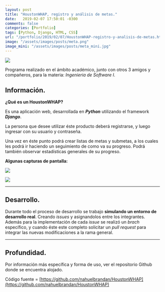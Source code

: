 ```yaml
---
layout: post
title: "HoustonWHAP, registro y análisis de metas."
date:   2019-02-07 17:50:01 -0300
comments: false
categories: [Portfolio]
tags: [Python, Django, HTML, CSS]
url: "/portfolio/2019/02/07/HoustonWHAP-registro-y-analisis-de-metas.html"
image: "/assets/images/posts/meta.png"
image_mini: "/assets/images/posts/meta_mini.jpg"
---
```


![]({{page.image}})

Programa realizado en el ámbito académico, junto con otros 3 amigos y compañeros, para la materia: *Ingenieria de Software I*.

## Información.

**¿Qué es un HoustonWHAP?**

Es una aplicación web, desarrollada en ***Python*** utilizando el framework ***Django***.

La persona que desee utilizar éste producto deberá registrarse, y luego ingresar con su usuario y contraseña.

Una vez en éste punto podrá crear listas de metas y submetas, a los cuales les podrá ir haciendo un seguimiento de como va su progreso. Podrá también observar estadísticas generales de su progreso.

**Algunas capturas de pantalla:**

![]({{"/assets/images/HoustonWHAP.jpg"}})

![]({{"/assets/images/HoustonWHAP2.jpg"}})

---

## Desarrollo.

Durante todo el proceso de desarrollo se trabajo **simulando un entorno de desarrollo real**. Creando *issues* y asignandolos entre los integrantes. Además para la implementación de cada *issue* se realizó un *brach* específico, y cuando éste este completo solicitar un *pull request* para integrar las nuevas modificaciones a la rama general.

---

## Profundidad.
Por información más específica y forma de uso, ver el repositorio Github donde se encuentra alojado.

Código fuente = [https://github.com/nahuelbrandan/HoustonWHAP](https://github.com/nahuelbrandan/HoustonWHAP)
